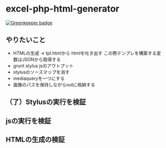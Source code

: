 # excel-php-html-generator

[![Greenkeeper badge](https://badges.greenkeeper.io/wilf312/excel-php-html-generator.svg)](https://greenkeeper.io/)

## やりたいこと

* HTMLの生成 → tpl.htmlから htmlを吐き出す この際テンプレを構築する変数はJSONから取得する
* grunt stylus jsのアウトプット
* stylusのソースマップを消す
* mediaqueryを一つにする
* 画像のパスを保持しながらoutに格納する



## （了）Stylusの実行を検証


## jsの実行を検証


## HTMLの生成の検証